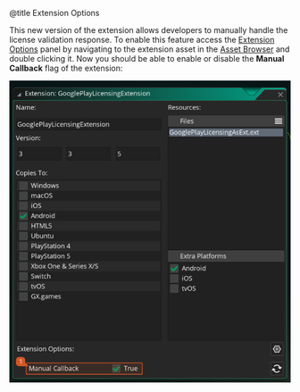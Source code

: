 @title Extension Options

This new version of the extension allows developers to manually handle the license validation response. To enable this feature access the [Extension Options](https://manual.yoyogames.com/The_Asset_Editors/Extensions.htm#extension_options) panel by navigating to the extension asset in the [Asset Browser](https://manual.yoyogames.com/Introduction/The_Asset_Browser.htm) and double clicking it.
Now you should be able to enable or disable the **Manual Callback** flag of the extension: 

![Extension Options: Manual Callback](assets/extension_options_manual_callback.png)